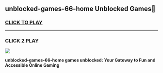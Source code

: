 
## unblocked-games-66-home Unblocked Games👋
<h3>
<a href="https://news.freeplayer.one?title=unblocked-games-66-home&ref=16F">CLICK TO PLAY</a></h3>
<hr>

<h3>
<a href="https://news.freeplayer.one?title=unblocked-games-66-home&ref=16F">CLICK 2 PLAY</a>
  
</h3>

<a href="https://news.freeplayer.one?title=unblocked-games-66-home&ref=16F/"><img src="https://clearcache.store/games.png"></a>


**unblocked-games-66-home games unblocked: Your Gateway to Fun and Accessible Online Gaming**
